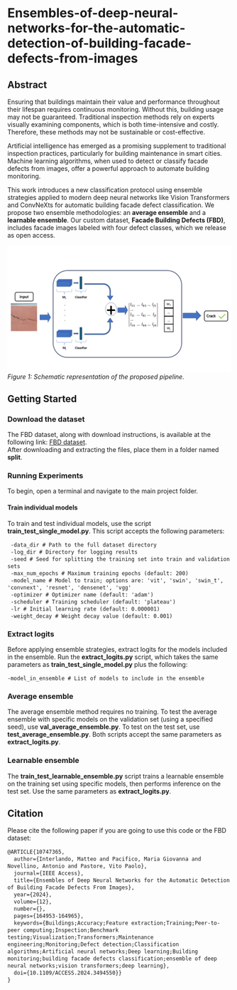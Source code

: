 # Ensembles-of-deep-neural-networks-for-the-automatic-detection-of-building-facade-defects-from-images

## Abstract
Ensuring that buildings maintain their value and performance throughout their lifespan requires continuous monitoring. Without this, building usage may not be guaranteed. Traditional inspection methods rely on experts visually examining components, which is both time-intensive and costly. Therefore, these methods may not be sustainable or cost-effective.

Artificial intelligence has emerged as a promising supplement to traditional inspection practices, particularly for building maintenance in smart cities. Machine learning algorithms, when used to detect or classify facade defects from images, offer a powerful approach to automate building monitoring.

This work introduces a new classification protocol using ensemble strategies applied to modern deep neural networks like Vision Transformers and ConvNeXts for automatic building facade defect classification. We propose two ensemble methodologies: an **average ensemble** and a **learnable ensemble**. Our custom dataset, **Facade Building Defects (FBD)**, includes facade images labeled with four defect classes, which we release as open access.

![Figure 1: Caption for the figure](img/pipeline.png)
*Figure 1: Schematic representation of the proposed pipeline.*

## Getting Started
### Download the dataset

The FBD dataset, along with download instructions, is available at the following link: [FBD dataset](https://github.com/Malga-Vision/FBD-Dataset/tree/main).  
After downloading and extracting the files, place them in a folder named **split**. 

### Running Experiments
To begin, open a terminal and navigate to the main project folder.

#### Train individual models
To train and test individual models, use the script **train_test_single_model.py**. This script accepts the following parameters:  
```
 -data_dir # Path to the full dataset directory
 -log_dir # Directory for logging results
 -seed # Seed for splitting the training set into train and validation sets
 -max_num_epochs # Maximum training epochs (default: 200)
 -model_name # Model to train; options are: 'vit', 'swin', 'swin_t', 'convnext', 'resnet', 'densenet', 'vgg'
 -optimizer # Optimizer name (default: 'adam')
 -scheduler # Training scheduler (default: 'plateau')
 -lr # Initial learning rate (default: 0.000001)
 -weight_decay # Weight decay value (default: 0.001)
```
### Extract logits
Before applying ensemble strategies, extract logits for the models included in the ensemble. Run the **extract_logits.py** script, which takes the same parameters as **train_test_single_model.py** plus the following:
```
-model_in_ensemble # List of models to include in the ensemble
```


### Average ensemble
The average ensemble method requires no training. To test the average ensemble with specific models on the validation set (using a specified seed), use **val_average_ensemble.py**. To test on the test set, use **test_average_ensemble.py**. Both scripts accept the same parameters as **extract_logits.py**.

### Learnable ensemble
The **train_test_learnable_ensemble.py** script trains a learnable ensemble on the training set using specific models, then performs inference on the test set. Use the same parameters as **extract_logits.py**.

## Citation
Please cite the following paper if you are going to use this code or the FBD dataset:
```
@ARTICLE{10747365,
  author={Interlando, Matteo and Pacifico, Maria Giovanna and Novellino, Antonio and Pastore, Vito Paolo},
  journal={IEEE Access}, 
  title={Ensembles of Deep Neural Networks for the Automatic Detection of Building Facade Defects From Images}, 
  year={2024},
  volume={12},
  number={},
  pages={164953-164965},
  keywords={Buildings;Accuracy;Feature extraction;Training;Peer-to-peer computing;Inspection;Benchmark testing;Visualization;Transformers;Maintenance engineering;Monitoring;Defect detection;Classification algorithms;Artificial neural networks;Deep learning;Building monitoring;building facade defects classification;ensemble of deep neural networks;vision transformers;deep learning},
  doi={10.1109/ACCESS.2024.3494550}}
}
```
